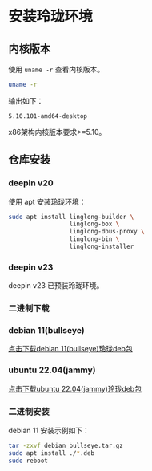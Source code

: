 # 安装玲珑环境

## 内核版本

使用 `uname -r` 查看内核版本。

```bash
uname -r
```

输出如下：

```text
5.10.101-amd64-desktop
```

x86架构内核版本要求>=5.10。

## 仓库安装

### deepin v20

使用 apt 安装玲珑环境：

```bash
sudo apt install linglong-builder \ 
                 linglong-box \
                 linglong-dbus-proxy \
                 linglong-bin \
                 linglong-installer
```

### deepin v23

deepin v23 已预装玲珑环境。

### 二进制下载

### debian 11(bullseye)

[点击下载debian 11(bullseye)玲珑deb包](https://github.com/linuxdeepin/linglong-hub/releases/download/1.3.3/debian_bullseye.tar.gz)

### ubuntu 22.04(jammy)

[点击下载ubuntu 22.04(jammy)玲珑deb包](https://github.com/linuxdeepin/linglong-hub/releases/download/1.3.3/ubuntu_jammy.tar.gz)

### 二进制安装

debian 11 安装示例如下：

```bash
tar -zxvf debian_bullseye.tar.gz
sudo apt install ./*.deb
sudo reboot
```
